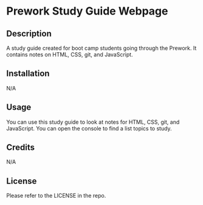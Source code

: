 # Prework Study Guide Webpage

## Description

A study guide created for boot camp students going through the Prework.  It contains notes on HTML, CSS, git, and JavaScript.

## Installation

N/A

## Usage

You can use this study guide to look at notes for HTML, CSS, git, and JavaScript.  You can open the console to find a list topics to study. 

## Credits

N/A

## License

Please refer to the LICENSE in the repo.
